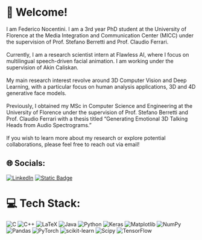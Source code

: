 
# 💫 Welcome!
I am Federico Nocentini. I am a 3rd year PhD student at the University of Florence at the Media Integration and Communication Center (MICC) under the supervision of Prof. Stefano Berretti and Prof. Claudio Ferrari.<br><br>Currently, I am a research scientist intern at Flawless AI, where I focus on multilingual speech-driven facial animation. I am working under the supervision of Akin Caliskan.<br><br>My main research interest revolve around 3D Computer Vision and Deep Learning, with a particular focus on human analysis applications, 3D and 4D generative face models.<br><br>Previously, I obtained my MSc in Computer Science and Engineering at the University of Florence under the supervision of Prof. Stefano Berretti and Prof. Claudio Ferrari with a thesis titled “Generating Emotional 3D Talking Heads from Audio Spectrograms.”<br><br>If you wish to learn more about my research or explore potential collaborations, please feel free to reach out via email!


## 🌐 Socials:
[![LinkedIn](https://img.shields.io/badge/LinkedIn-%230077B5.svg?logo=linkedin&logoColor=white)](https://linkedin.com/in/federiconocentini)
[![Static Badge](https://img.shields.io/badge/Scholar-brightgreen)](https://scholar.google.com/citations?user=EpQCpoUAAAAJ&hl=en)  

# 💻 Tech Stack:
![C](https://img.shields.io/badge/c-%2300599C.svg?style=for-the-badge&logo=c&logoColor=white) ![C++](https://img.shields.io/badge/c++-%2300599C.svg?style=for-the-badge&logo=c%2B%2B&logoColor=white) ![LaTeX](https://img.shields.io/badge/latex-%23008080.svg?style=for-the-badge&logo=latex&logoColor=white) ![Java](https://img.shields.io/badge/java-%23ED8B00.svg?style=for-the-badge&logo=openjdk&logoColor=white) ![Python](https://img.shields.io/badge/python-3670A0?style=for-the-badge&logo=python&logoColor=ffdd54) ![Keras](https://img.shields.io/badge/Keras-%23D00000.svg?style=for-the-badge&logo=Keras&logoColor=white) ![Matplotlib](https://img.shields.io/badge/Matplotlib-%23ffffff.svg?style=for-the-badge&logo=Matplotlib&logoColor=black) ![NumPy](https://img.shields.io/badge/numpy-%23013243.svg?style=for-the-badge&logo=numpy&logoColor=white) ![Pandas](https://img.shields.io/badge/pandas-%23150458.svg?style=for-the-badge&logo=pandas&logoColor=white) ![PyTorch](https://img.shields.io/badge/PyTorch-%23EE4C2C.svg?style=for-the-badge&logo=PyTorch&logoColor=white) ![scikit-learn](https://img.shields.io/badge/scikit--learn-%23F7931E.svg?style=for-the-badge&logo=scikit-learn&logoColor=white) ![Scipy](https://img.shields.io/badge/SciPy-%230C55A5.svg?style=for-the-badge&logo=scipy&logoColor=%white) ![TensorFlow](https://img.shields.io/badge/TensorFlow-%23FF6F00.svg?style=for-the-badge&logo=TensorFlow&logoColor=white)
